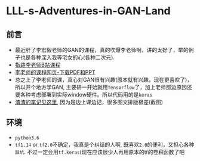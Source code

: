 # LLL-s-Adventures-in-GAN-Land
## 前言
- 最近肝了李宏毅老师的GAN的课程，真的吹爆李老师啊，讲的太好了，举的例子也是各种深入我等宅女的心(各种二次元).
- [指路李老师B站课程](https://www.bilibili.com/video/av24011528)
- [李老师的课程网页-下载PDF和PPT](http://speech.ee.ntu.edu.tw/~tlkagk/courses_MLDS18.html)
- 总之上了李老师的课，真心对GAN很有兴趣(原本就有兴趣，现在更喜欢了)，所以开个地方学GAN, 主要研一开始就用`Tensorflow`了，加上老师那边原因还要各种考虑部署到实际window硬件。所以代码用的是`keras`
- [渣渣的笔记见这里](), 因为是边上课边记，很多图文排版极差(截图)

## 环境
- `python3.6`
-  `tf1.14` or `tf2.0`不确定，我真是个纠结的人啊, 既喜欢`2.0`的便利，又担心各种`踩坑`. 不过一定会用`tf.keras`(现在应该很少人再用原本的tf的卷积函数了吧
